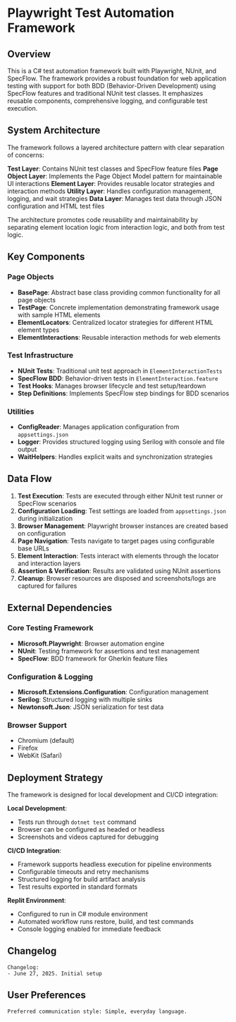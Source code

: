# Playwright Test Automation Framework

## Overview

This is a C# test automation framework built with Playwright, NUnit, and SpecFlow. The framework provides a robust foundation for web application testing with support for both BDD (Behavior-Driven Development) using SpecFlow features and traditional NUnit test classes. It emphasizes reusable components, comprehensive logging, and configurable test execution.

## System Architecture

The framework follows a layered architecture pattern with clear separation of concerns:

**Test Layer**: Contains NUnit test classes and SpecFlow feature files
**Page Object Layer**: Implements the Page Object Model pattern for maintainable UI interactions
**Element Layer**: Provides reusable locator strategies and interaction methods
**Utility Layer**: Handles configuration management, logging, and wait strategies
**Data Layer**: Manages test data through JSON configuration and HTML test files

The architecture promotes code reusability and maintainability by separating element location logic from interaction logic, and both from test logic.

## Key Components

### Page Objects
- **BasePage**: Abstract base class providing common functionality for all page objects
- **TestPage**: Concrete implementation demonstrating framework usage with sample HTML elements
- **ElementLocators**: Centralized locator strategies for different HTML element types
- **ElementInteractions**: Reusable interaction methods for web elements

### Test Infrastructure
- **NUnit Tests**: Traditional unit test approach in `ElementInteractionTests`
- **SpecFlow BDD**: Behavior-driven tests in `ElementInteraction.feature`
- **Test Hooks**: Manages browser lifecycle and test setup/teardown
- **Step Definitions**: Implements SpecFlow step bindings for BDD scenarios

### Utilities
- **ConfigReader**: Manages application configuration from `appsettings.json`
- **Logger**: Provides structured logging using Serilog with console and file output
- **WaitHelpers**: Handles explicit waits and synchronization strategies

## Data Flow

1. **Test Execution**: Tests are executed through either NUnit test runner or SpecFlow scenarios
2. **Configuration Loading**: Test settings are loaded from `appsettings.json` during initialization
3. **Browser Management**: Playwright browser instances are created based on configuration
4. **Page Navigation**: Tests navigate to target pages using configurable base URLs
5. **Element Interaction**: Tests interact with elements through the locator and interaction layers
6. **Assertion & Verification**: Results are validated using NUnit assertions
7. **Cleanup**: Browser resources are disposed and screenshots/logs are captured for failures

## External Dependencies

### Core Testing Framework
- **Microsoft.Playwright**: Browser automation engine
- **NUnit**: Testing framework for assertions and test management
- **SpecFlow**: BDD framework for Gherkin feature files

### Configuration & Logging
- **Microsoft.Extensions.Configuration**: Configuration management
- **Serilog**: Structured logging with multiple sinks
- **Newtonsoft.Json**: JSON serialization for test data

### Browser Support
- Chromium (default)
- Firefox
- WebKit (Safari)

## Deployment Strategy

The framework is designed for local development and CI/CD integration:

**Local Development**: 
- Tests run through `dotnet test` command
- Browser can be configured as headed or headless
- Screenshots and videos captured for debugging

**CI/CD Integration**:
- Framework supports headless execution for pipeline environments
- Configurable timeouts and retry mechanisms
- Structured logging for build artifact analysis
- Test results exported in standard formats

**Replit Environment**:
- Configured to run in C# module environment
- Automated workflow runs restore, build, and test commands
- Console logging enabled for immediate feedback

## Changelog

```
Changelog:
- June 27, 2025. Initial setup
```

## User Preferences

```
Preferred communication style: Simple, everyday language.
```